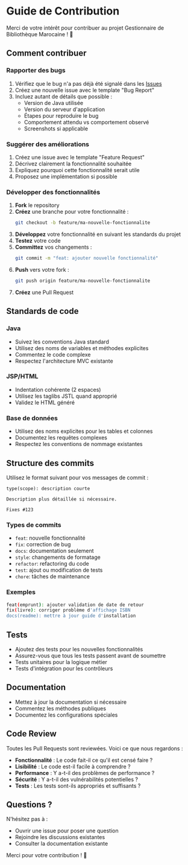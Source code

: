 # Guide de Contribution

Merci de votre intérêt pour contribuer au projet Gestionnaire de Bibliothèque Marocaine ! 🎉

## Comment contribuer

### Rapporter des bugs

1. Vérifiez que le bug n'a pas déjà été signalé dans les [Issues](../../issues)
2. Créez une nouvelle issue avec le template "Bug Report"
3. Incluez autant de détails que possible :
   - Version de Java utilisée
   - Version du serveur d'application
   - Étapes pour reproduire le bug
   - Comportement attendu vs comportement observé
   - Screenshots si applicable

### Suggérer des améliorations

1. Créez une issue avec le template "Feature Request"
2. Décrivez clairement la fonctionnalité souhaitée
3. Expliquez pourquoi cette fonctionnalité serait utile
4. Proposez une implémentation si possible

### Développer des fonctionnalités

1. **Fork** le repository
2. **Créez** une branche pour votre fonctionnalité :
   ```bash
   git checkout -b feature/ma-nouvelle-fonctionnalite
   ```
3. **Développez** votre fonctionnalité en suivant les standards du projet
4. **Testez** votre code
5. **Committez** vos changements :
   ```bash
   git commit -m "feat: ajouter nouvelle fonctionnalité"
   ```
6. **Push** vers votre fork :
   ```bash
   git push origin feature/ma-nouvelle-fonctionnalite
   ```
7. **Créez** une Pull Request

## Standards de code

### Java
- Suivez les conventions Java standard
- Utilisez des noms de variables et méthodes explicites
- Commentez le code complexe
- Respectez l'architecture MVC existante

### JSP/HTML
- Indentation cohérente (2 espaces)
- Utilisez les taglibs JSTL quand approprié
- Validez le HTML généré

### Base de données
- Utilisez des noms explicites pour les tables et colonnes
- Documentez les requêtes complexes
- Respectez les conventions de nommage existantes

## Structure des commits

Utilisez le format suivant pour vos messages de commit :

```
type(scope): description courte

Description plus détaillée si nécessaire.

Fixes #123
```

### Types de commits
- `feat`: nouvelle fonctionnalité
- `fix`: correction de bug
- `docs`: documentation seulement
- `style`: changements de formatage
- `refactor`: refactoring du code
- `test`: ajout ou modification de tests
- `chore`: tâches de maintenance

### Exemples
```bash
feat(emprunt): ajouter validation de date de retour
fix(livre): corriger problème d'affichage ISBN
docs(readme): mettre à jour guide d'installation
```

## Tests

- Ajoutez des tests pour les nouvelles fonctionnalités
- Assurez-vous que tous les tests passent avant de soumettre
- Tests unitaires pour la logique métier
- Tests d'intégration pour les contrôleurs

## Documentation

- Mettez à jour la documentation si nécessaire
- Commentez les méthodes publiques
- Documentez les configurations spéciales

## Code Review

Toutes les Pull Requests sont reviewées. Voici ce que nous regardons :

- **Fonctionnalité** : Le code fait-il ce qu'il est censé faire ?
- **Lisibilité** : Le code est-il facile à comprendre ?
- **Performance** : Y a-t-il des problèmes de performance ?
- **Sécurité** : Y a-t-il des vulnérabilités potentielles ?
- **Tests** : Les tests sont-ils appropriés et suffisants ?

## Questions ?

N'hésitez pas à :
- Ouvrir une issue pour poser une question
- Rejoindre les discussions existantes
- Consulter la documentation existante

Merci pour votre contribution ! 🚀
